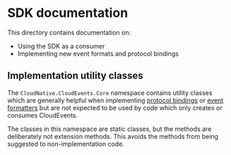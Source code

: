 # SDK documentation

This directory contains documentation on:

- Using the SDK as a consumer
- Implementing new event formats and protocol bindings

## Implementation utility classes

The `CloudNative.CloudEvents.Core` namespace contains utility
classes which are generally helpful when implementing [protocol
bindings](bindings.md) or [event formatters](formatters.md) but are
not expected to be used by code which only creates or consumes
CloudEvents.

The classes in this namespace are static classes, but the methods
are deliberately not extension methods. This avoids the methods from
being suggested to non-implementation code.
